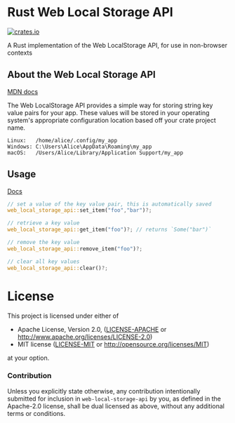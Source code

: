 # Rust Web Local Storage API

[![crates.io](https://img.shields.io/crates/v/web-local-storage-api.svg)](https://crates.io/crates/web-local-storage-api)

A Rust implementation of the Web LocalStorage API, for use in non-browser contexts

## About the Web Local Storage API

[MDN docs](https://developer.mozilla.org/en-US/docs/Web/API/Window/localStorage)

The Web LocalStorage API provides a simple way for storing string key value pairs for your app.  These values will be stored in your 
operating system's appropriate configuration location based off your crate project name.

```
Linux:   /home/alice/.config/my_app
Windows: C:\Users\Alice\AppData\Roaming\my_app
macOS:   /Users/Alice/Library/Application Support/my_app
```

## Usage

[Docs](https://docs.rs/web-local-storage-api)

```rust
// set a value of the key value pair, this is automatically saved
web_local_storage_api::set_item("foo","bar")?;

// retrieve a key value
web_local_storage_api::get_item("foo")?; // returns `Some("bar")`

// remove the key value
web_local_storage_api::remove_item("foo")?;

// clear all key values
web_local_storage_api::clear()?;
```

# License

This project is licensed under either of

 * Apache License, Version 2.0, ([LICENSE-APACHE](LICENSE-APACHE) or
   http://www.apache.org/licenses/LICENSE-2.0)
 * MIT license ([LICENSE-MIT](LICENSE-MIT) or
   http://opensource.org/licenses/MIT)

at your option.

### Contribution

Unless you explicitly state otherwise, any contribution intentionally submitted
for inclusion in `web-local-storage-api` by you, as defined in the Apache-2.0 license, shall be
dual licensed as above, without any additional terms or conditions.
